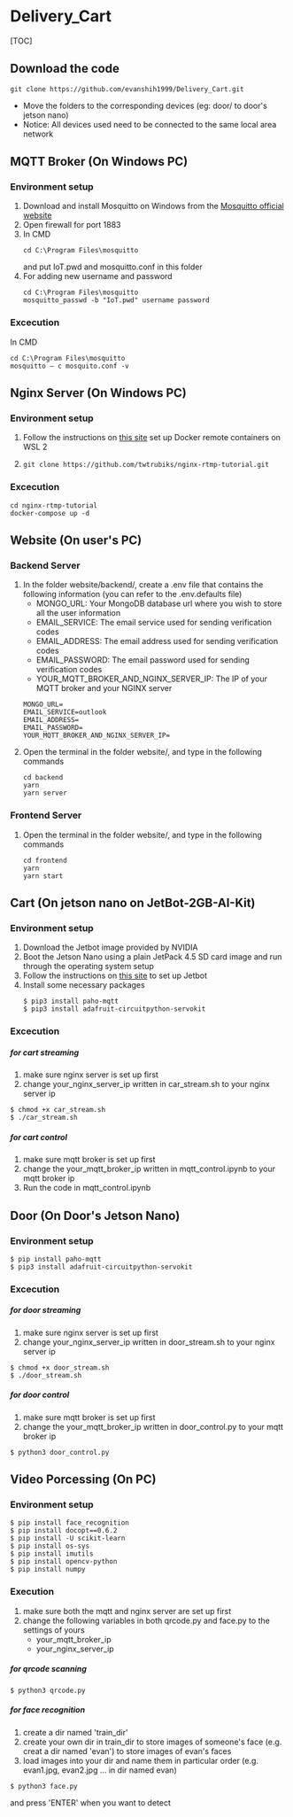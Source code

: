 # Delivery_Cart
[TOC]
## Download the code
```
git clone https://github.com/evanshih1999/Delivery_Cart.git
```
- Move the folders to the corresponding devices
(eg: door/ to door's jetson nano)
- Notice:
    All devices used need to be connected to the same local area network
## MQTT Broker (On Windows PC)
### Environment setup
1. Download and install Mosquitto on Windows from the [Mosquitto official website](mosquitto.org/download) 
2. Open firewall for port 1883
3. In CMD
    ```
    cd C:\Program Files\mosquitto
    ```
    and put IoT.pwd and mosquitto.conf in this folder
4. For adding new username and password
    ```
    cd C:\Program Files\mosquitto
    mosquitto_passwd -b "IoT.pwd" username password
    ```
### Excecution
In CMD
```
cd C:\Program Files\mosquitto
mosquitto – c mosquito.conf -v
```
## Nginx Server (On Windows PC)
### Environment setup
1. Follow the instructions on [this site](https://docs.microsoft.com/en-us/windows/wsl/tutorials/wsl-containers) set up Docker remote containers on WSL 2
2. 
    ```
    git clone https://github.com/twtrubiks/nginx-rtmp-tutorial.git
    ```
### Excecution
```
cd nginx-rtmp-tutorial
docker-compose up -d
```
## Website (On user's PC)
### Backend Server
1. In the folder website/backend/, create a .env file that contains the following information (you can refer to the .env.defaults file)
    * MONGO_URL: Your MongoDB database url where you wish to store all the user information
    * EMAIL_SERVICE: The email service used for sending verification codes
    * EMAIL_ADDRESS: The email address used for sending verification codes
    * EMAIL_PASSWORD: The email password used for sending verification codes
    * YOUR_MQTT_BROKER_AND_NGINX_SERVER_IP: The IP of your MQTT broker and your NGINX server
    ```
    MONGO_URL=
    EMAIL_SERVICE=outlook
    EMAIL_ADDRESS=
    EMAIL_PASSWORD=
    YOUR_MQTT_BROKER_AND_NGINX_SERVER_IP=
    ```
2. Open the terminal in the folder website/, and type in the following commands
    ```
    cd backend
    yarn
    yarn server
    ```
### Frontend Server
1. Open the terminal in the folder website/, and type in the following commands
    ```
    cd frontend
    yarn
    yarn start
    ```
## Cart (On jetson nano on JetBot-2GB-AI-Kit)
### Environment setup
1. Download the Jetbot image provided by NVIDIA
2. Boot the Jetson Nano using a plain JetPack 4.5 SD card image and run through the operating system setup
3. Follow the instructions on [this site](https://jetbot.org/master/index.html) to set up Jetbot
4. Install some necessary packages
    ```
    $ pip3 install paho-mqtt
    $ pip3 install adafruit-circuitpython-servokit
    ```
### Excecution
##### for cart streaming
1. make sure nginx server is set up first
2. change your_nginx_server_ip written in car_stream.sh to your nginx server ip
```
$ chmod +x car_stream.sh
$ ./car_stream.sh
```
##### for cart control
1. make sure mqtt broker is set up first
2. change the your_mqtt_broker_ip written in mqtt_control.ipynb to your mqtt broker ip
3. Run the code in mqtt_control.ipynb

## Door (On Door's Jetson Nano)
### Environment setup
```
$ pip install paho-mqtt
$ pip3 install adafruit-circuitpython-servokit
```
### Excecution
##### for door streaming
1. make sure nginx server is set up first
2. change your_nginx_server_ip written in door_stream.sh to your nginx server ip
```
$ chmod +x door_stream.sh
$ ./door_stream.sh
```
##### for door control
1. make sure mqtt broker is set up first
2. change the your_mqtt_broker_ip written in door_control.py to your mqtt broker ip
```
$ python3 door_control.py
```

## Video Porcessing (On PC)
### Environment setup
```
$ pip install face_recognition
$ pip install docopt==0.6.2
$ pip install -U scikit-learn
$ pip install os-sys 
$ pip install imutils
$ pip install opencv-python
$ pip install numpy
```
### Execution
1. make sure both the mqtt and nginx server are set up first
2. change the following variables in both qrcode.py and face.py to the settings of yours
    * your_mqtt_broker_ip
    * your_nginx_server_ip
    
##### for qrcode scanning

```
$ python3 qrcode.py

```
##### for face recognition
1. create a dir named 'train_dir'
2. create your own dir in train_dir to store images of  someone's face
    (e.g. creat a dir named 'evan') to store images of evan's faces
3. load images into your dir and name them in particular order
    (e.g. evan1.jpg, evan2.jpg ... in dir named evan)
```
$ python3 face.py
```
and press 'ENTER' when you want to detect